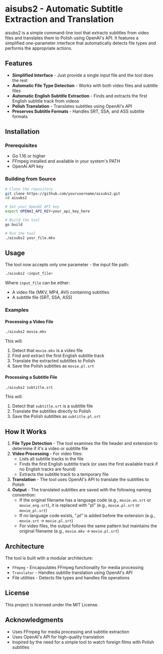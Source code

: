 # aisubs2 - Automatic Subtitle Extraction and Translation

aisubs2 is a simple command-line tool that extracts subtitles from video files and translates them to Polish using OpenAI's API. It features a simplified one-parameter interface that automatically detects file types and performs the appropriate actions.

## Features

- **Simplified Interface** - Just provide a single input file and the tool does the rest
- **Automatic File Type Detection** - Works with both video files and subtitle files
- **Automatic English Subtitle Extraction** - Finds and extracts the first English subtitle track from videos
- **Polish Translation** - Translates subtitles using OpenAI's API
- **Preserves Subtitle Formats** - Handles SRT, SSA, and ASS subtitle formats

## Installation

### Prerequisites

- Go 1.16 or higher
- FFmpeg installed and available in your system's PATH
- OpenAI API key

### Building from Source

```bash
# Clone the repository
git clone https://github.com/yourusername/aisubs2.git
cd aisubs2

# Set your OpenAI API key
export OPENAI_API_KEY=your_api_key_here

# Build the tool
go build

# Run the tool
./aisubs2 your_file.mkv
```

## Usage

The tool now accepts only one parameter - the input file path:

```bash
./aisubs2 <input_file>
```

Where `input_file` can be either:
- A video file (MKV, MP4, AVI) containing subtitles
- A subtitle file (SRT, SSA, ASS)

### Examples

#### Processing a Video File

```bash
./aisubs2 movie.mkv
```

This will:
1. Detect that `movie.mkv` is a video file
2. Find and extract the first English subtitle track
3. Translate the extracted subtitles to Polish
4. Save the Polish subtitles as `movie.pl.srt`

#### Processing a Subtitle File

```bash
./aisubs2 subtitle.srt
```

This will:
1. Detect that `subtitle.srt` is a subtitle file
2. Translate the subtitles directly to Polish
3. Save the Polish subtitles as `subtitle.pl.srt`

## How It Works

1. **File Type Detection** - The tool examines the file header and extension to determine if it's a video or subtitle file
2. **Video Processing** - For video files:
   - Lists all subtitle tracks in the file
   - Finds the first English subtitle track (or uses the first available track if no English tracks are found)
   - Extracts the subtitle track to a temporary file
3. **Translation** - The tool uses OpenAI's API to translate the subtitles to Polish
4. **Output** - The translated subtitles are saved with the following naming convention:
   - If the original filename has a language code (e.g., `movie.en.srt` or `movie_eng.srt`), it is replaced with "pl" (e.g., `movie.pl.srt` or `movie_pl.srt`)
   - If no language code exists, ".pl" is added before the extension (e.g., `movie.srt` → `movie.pl.srt`)
   - For video files, the output follows the same pattern but maintains the original filename (e.g., `movie.mkv` → `movie.pl.srt`)

## Architecture

The tool is built with a modular architecture:
- `FFmpeg` - Encapsulates FFmpeg functionality for media processing
- `Translator` - Handles subtitle translation using OpenAI's API
- File utilities - Detects file types and handles file operations

## License

This project is licensed under the MIT License.

## Acknowledgments

- Uses FFmpeg for media processing and subtitle extraction
- Uses OpenAI's API for high-quality translation
- Inspired by the need for a simple tool to watch foreign films with Polish subtitles